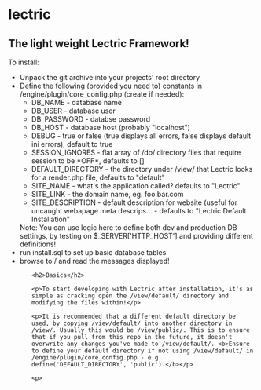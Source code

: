 # lectric

<h2>The light weight Lectric Framework!</h2>

To install:
  <ul>
    <li>Unpack the git archive into your projects' root directory</li>
    <li>Define the following (provided you need to) constants in /engine/plugin/core_config.php (create if needed):
      <ul>
        <li>DB_NAME - database name</li>
        <li>DB_USER - database user</li>
        <li>DB_PASSWORD - databse password</li>
        <li>DB_HOST - database host (probably "localhost")</li>
        <li>DEBUG - true or false (true displays all errors, false displays default ini errors), default to true</li>
        <li>SESSION_IGNORES - flat array of /do/ directory files that require session to be *OFF*, defaults to []</li>
        <li>DEFAULT_DIRECTORY - the directory under /view/ that Lectric looks for a render.php file, defaults to "default"</li>
        <li>SITE_NAME - what's the application called? defaults to "Lectric"</li>
        <li>SITE_LINK - the domain name, eg. foo.bar.com</li>
        <li>SITE_DESCRIPTION - default description for website (useful for uncaught webapage meta descrips... - defaults to "Lectric Default Installation"</li>
      </ul>
        Note: You can use logic here to define both dev and production DB settings, by testing on $_SERVER['HTTP_HOST'] and providing different definitions!
    </li>
    <li>run install.sql to set up basic database tables</li>
    <li>browse to / and read the messages displayed!</li>
  <ul>
    
    <h2>Basics</h2>
    
    <p>To start developing with Lectric after installation, it's as simple as cracking open the /view/default/ directory and modifying the files within!</p>
    
    <p>It is recommended that a different default directory be used, by copying /view/default/ into another directory in /view/. Usually this would be /view/public/. This is to ensure that if you pull from this repo in the future, it doesn't overwrite any changes you've made to /view/default/. <b>Ensure to define your default directory if not using /view/default/ in /engine/plugin/core_config.php - e.g. define('DEFAULT_DIRECTORY', 'public').</b></p>
    
    <p>
